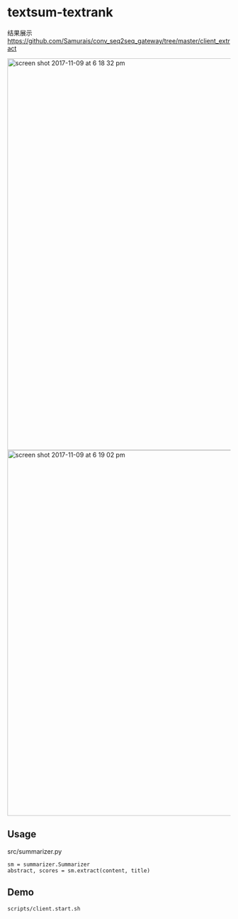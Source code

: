 # textsum-textrank

结果展示
https://github.com/Samurais/conv_seq2seq_gateway/tree/master/client_extract

<img width="884" alt="screen shot 2017-11-09 at 6 18 32 pm" src="https://user-images.githubusercontent.com/3538629/32600390-1477a3b8-c505-11e7-9ce3-e758169e6793.png">


<img width="825" alt="screen shot 2017-11-09 at 6 19 02 pm" src="https://user-images.githubusercontent.com/3538629/32600412-24fc2a1a-c505-11e7-8d3a-b86b1298f3eb.png">

## Usage

src/summarizer.py
```
sm = summarizer.Summarizer
abstract, scores = sm.extract(content, title)
```

## Demo

```
scripts/client.start.sh
```

